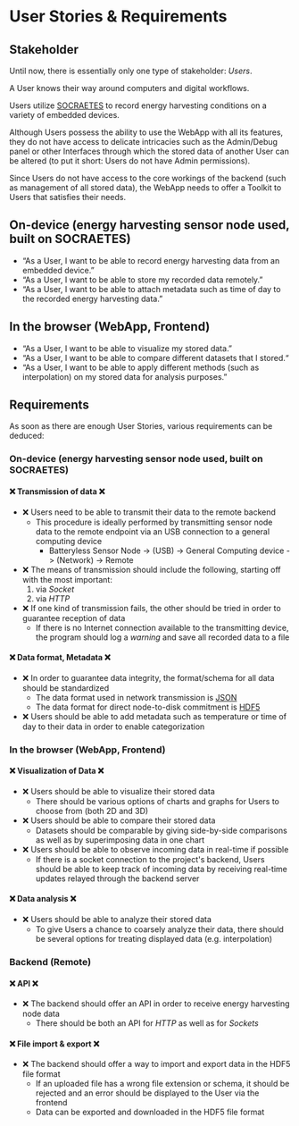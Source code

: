 # User Stories & Requirements

## Stakeholder

Until now, there is essentially only one type of stakeholder: _Users_.

A User knows their way around computers and digital workflows.

Users utilize [SOCRAETES](https://github.com/SepehrMosavat/SOCRAETES) to record energy harvesting conditions on a variety of embedded devices.

Although Users possess the ability to use the WebApp with all its features, they do not have access to delicate intricacies such as the Admin/Debug panel or other Interfaces through which the stored data of another User can be altered (to put it short: Users do not have Admin permissions).

Since Users do not have access to the core workings of the backend (such as management of all stored data), the WebApp needs to offer a Toolkit to Users that satisfies their needs.

## On-device (energy harvesting sensor node used, built on SOCRAETES)

- “As a User, I want to be able to record energy harvesting data from an embedded device.”
- “As a User, I want to be able to store my recorded data remotely.”
- “As a User, I want to be able to attach metadata such as time of day to the recorded energy harvesting data.”

## In the browser (WebApp, Frontend)

- “As a User, I want to be able to visualize my stored data.”
- “As a User, I want to be able to compare different datasets that I stored.“
- “As a User, I want to be able to apply different methods (such as interpolation) on my stored data for analysis purposes.”

## Requirements

As soon as there are enough User Stories, various requirements can be deduced:

### On-device (energy harvesting sensor node used, built on SOCRAETES)

#### ❌ Transmission of data ❌

- ❌ Users need to be able to transmit their data to the remote backend
  - This procedure is ideally performed by transmitting sensor node data to the remote endpoint via an USB connection to a general computing device
    - Batteryless Sensor Node -> (USB) -> General Computing device -> (Network) -> Remote
- ❌ The means of transmission should include the following, starting off with the most important:
  1. via _Socket_
  2. via _HTTP_
- ❌ If one kind of transmission fails, the other should be tried in order to guarantee reception of data
  - If there is no Internet connection available to the transmitting device, the program should log a _warning_ and save all recorded data to a file

#### ❌ Data format, Metadata ❌

- ❌ In order to guarantee data integrity, the format/schema for all data should be standardized
  - The data format used in network transmission is [JSON](https://www.json.org/json-en.html)
  - The data format for direct node-to-disk commitment is [HDF5](https://www.hdfgroup.org/solutions/hdf5)
- ❌ Users should be able to add metadata such as temperature or time of day to their data in order to enable categorization

### In the browser (WebApp, Frontend)

#### ❌ Visualization of Data ❌

- ❌ Users should be able to visualize their stored data
  - There should be various options of charts and graphs for Users to choose from (both 2D and 3D)
- ❌ Users should be able to compare their stored data
  - Datasets should be comparable by giving side-by-side comparisons as well as by superimposing data in one chart
- ❌ Users should be able to observe incoming data in real-time if possible
  - If there is a socket connection to the project's backend, Users should be able to keep track of incoming data by receiving real-time updates relayed through the backend server

#### ❌ Data analysis ❌

- ❌ Users should be able to analyze their stored data
  - To give Users a chance to coarsely analyze their data, there should be several options for treating displayed data (e.g. interpolation)

### Backend (Remote)

#### ❌ API ❌

- ❌ The backend should offer an API in order to receive energy harvesting node data
  - There should be both an API for _HTTP_ as well as for _Sockets_

#### ❌ File import & export ❌

- ❌ The backend should offer a way to import and export data in the HDF5 file format
  - If an uploaded file has a wrong file extension or schema, it should be rejected and an error should be displayed to the User via the frontend
  - Data can be exported and downloaded in the HDF5 file format
